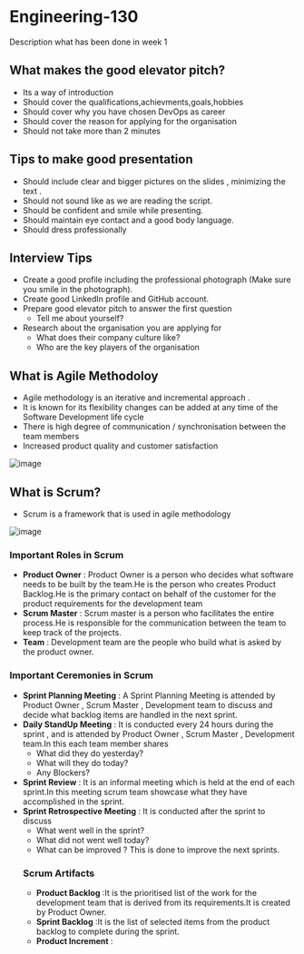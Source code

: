 # Engineering-130
Description what has been done in week 1

## What makes the good elevator pitch?
- Its a way of introduction
- Should cover the qualifications,achievments,goals,hobbies
- Should cover why you have chosen DevOps as career
- Should cover the reason for applying for the organisation
- Should not take more than 2 minutes 

## Tips to make good presentation
- Should include clear and bigger pictures on the slides , minimizing the text .
- Should not sound like as we are reading the script.
- Should be confident and smile while presenting.
- Should maintain eye contact and a good body language.
- Should dress professionally

## Interview Tips
- Create a good profile including the professional photograph (Make sure you smile in the photograph).
- Create good LinkedIn profile and GitHub account.
- Prepare good elevator pitch to answer the first question
   - Tell me about yourself?
- Research about the organisation you are applying for
   - What does their company culture like?
   - Who are the key players of the organisation

## What is Agile Methodoloy 
- Agile methodology is an iterative and incremental approach .
- It is known for its flexibility
 changes can be added at any time of the Software Development life cycle
- There is high degree of communication / synchronisation between the team members
- Increased product quality and customer satisfaction

![image](https://user-images.githubusercontent.com/97250268/194613228-ef8057f5-d0f7-41e4-9244-d10534c93e21.png)


## What is Scrum?
- Scrum is a framework that is used in agile methodology

![image](https://user-images.githubusercontent.com/97250268/194613685-5a663633-7755-4a4d-9459-d528b68a3a40.png)


### Important Roles in Scrum
- **Product Owner** : Product Owner is a person who decides what software needs to be built by the team.He is the person who creates Product Backlog.He is the primary contact on behalf of the customer for the product requirements for the development team
- **Scrum Master** : Scrum master is a person who facilitates the entire process.He is responsible for the communication between the team to keep track of the projects.
- **Team** : Development team are the people who build what is asked by the product owner.
### Important Ceremonies in Scrum
- **Sprint Planning Meeting** : A Sprint Planning Meeting  is attended by Product Owner , Scrum Master , Development team to discuss and decide what backlog items are handled in the next sprint.
- **Daily StandUp Meeting** : It is conducted every 24 hours during the sprint , and is attended by Product Owner , Scrum Master , Development team.In this each team member shares 
  - What did they do yesterday?
  - What will they do today?
  - Any Blockers?
- **Sprint Review** : It is an informal meeting which is held at the end of each sprint.In this meeting scrum team showcase what they have accomplished in the sprint.
- **Sprint Retrospective Meeting** : It is conducted after the sprint to discuss
  - What went well in the sprint?
  - What did not went well today?
  - What can be improved ?
  This is done to improve the next sprints.
  ### Scrum Artifacts
  - **Product Backlog** :It is the prioritised list of the work for the development team that is derived from its requirements.It is created by Product Owner.
  - **Sprint Backlog** :It is the list of selected items from the product backlog to complete during the sprint.
  - **Product Increment** :
